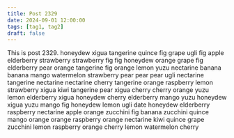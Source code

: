 ```yaml
---
title: Post 2329
date: 2024-09-01 12:00:00
tags: [tag1, tag2]
draft: false
---
```

This is post 2329.
honeydew
xigua
tangerine
quince
fig
grape
ugli
fig
apple
elderberry
strawberry
strawberry
fig
fig
honeydew
orange
grape
fig
elderberry
pear
orange
tangerine
fig
orange
lemon
yuzu
nectarine
banana
banana
mango
watermelon
strawberry
pear
pear
pear
ugli
nectarine
tangerine
nectarine
nectarine
cherry
tangerine
orange
raspberry
lemon
strawberry
xigua
kiwi
tangerine
pear
xigua
cherry
cherry
orange
yuzu
lemon
elderberry
xigua
honeydew
cherry
elderberry
mango
yuzu
honeydew
xigua
yuzu
mango
fig
honeydew
lemon
ugli
date
honeydew
elderberry
raspberry
nectarine
apple
orange
zucchini
fig
banana
zucchini
quince
mango
orange
orange
raspberry
orange
nectarine
kiwi
quince
grape
zucchini
lemon
raspberry
orange
cherry
lemon
watermelon
cherry
